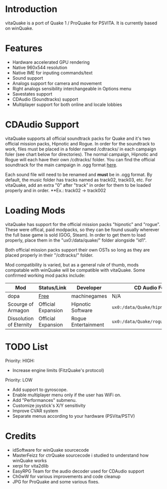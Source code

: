 # Introduction
vitaQuake is a port of Quake 1 / ProQuake for PSVITA. It is currently based on winQuake.

# Features
- Hardware accelerated GPU rendering
- Native 960x544 resolution
- Native IME for inputing commands/text
- Sound support
- Analogs support for camera and movement
- Right analogs sensibility interchangeable in Options menu
- Savestates support
- CDAudio (Soundtracks) support
- Multiplayer support for both online and locale lobbies

# CDAudio Support

vitaQuake supports all official soundtrack packs for Quake and it's two official mission packs, Hipnotic and Rogue. In order for the soundtrack to work, files must be placed in a folder named /cdtracks/ in each campaign foler (see chart below for directories). The normal campaign, Hipnotic and Rogue will each have their own /cdtracks/ folder. You can find the official soundtrack for the main campaign in .ogg format [here](https://www.quaddicted.com/files/music/quake_music.zip).

Each sound file will need to be renamed and **must** be in .ogg format. By default, the music folder has tracks named as track02, track03, etc. For vitaQuake, add an extra "0" after "track" in order for them to be loaded properly and in order. **Ex.: track02 -> track002


# Loading Mods

vitaQuake has support for the official mission packs "hipnotic" and "rogue". These were offical, paid modpacks, so they can be found usually wherever the full base game is sold (GOG, Steam). In order to get them to load properly, place them in the "ux0:/data/quake/" folder alongside "id1". 

Both official mission packs support their own OSTs so long as they are placed properly in their "/cdtracks/" folder.

Mod compatibility is varied, but as a general rule of thumb, mods compatable with winQuake will be compatible with vitaQuake. Some confirmed working mod packs include:

Mod | Status/Link | Developer | CD Audio Folder
---|---|---|---|
dopa | [Free](https://twitter.com/machinegames/status/746363189768650752?lang=en) | machinegames | N/A
Scourge of Armagon | Official Expansion | Hipnotic Software | `ux0:/data/Quake/hipnotic/cdtracks`
Dissolution of Eternity | Official Expansion | Rogue Entertainment | `ux0:/data/Quake/rogue/cdtracks`

# TODO List

Priority: HIGH:
- Increase engine limits (FitzQuake's protocol)

Priority: LOW
- Add support to gyroscope.
- Enable multiplayer menu only if the user has WiFi on.
- Add "Performances" submenu.
- Customize joystick's X/Y sensitivity
- Improve CVAR system
- Separate menus according to your hardware (PSVita/PSTV)

# Credits
- idSoftware for winQuake sourcecode
- MasterFeizz for ctrQuake sourcecode i studied to understand how winQuake works
- xerpi for vita2dlib
- EasyRPG Team for the audio decoder used for CDAudio support
- Ch0wW for various improvements and code cleanup
- JPG for ProQuake and some various fixes.
